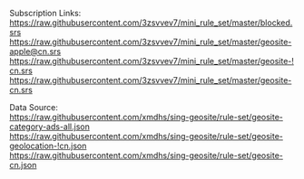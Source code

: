 Subscription Links:  
https://raw.githubusercontent.com/3zsvvev7/mini_rule_set/master/blocked.srs  
https://raw.githubusercontent.com/3zsvvev7/mini_rule_set/master/geosite-apple@cn.srs  
https://raw.githubusercontent.com/3zsvvev7/mini_rule_set/master/geosite-!cn.srs  
https://raw.githubusercontent.com/3zsvvev7/mini_rule_set/master/geosite-cn.srs  

Data Source:  
https://raw.githubusercontent.com/xmdhs/sing-geosite/rule-set/geosite-category-ads-all.json  
https://raw.githubusercontent.com/xmdhs/sing-geosite/rule-set/geosite-geolocation-!cn.json  
https://raw.githubusercontent.com/xmdhs/sing-geosite/rule-set/geosite-cn.json